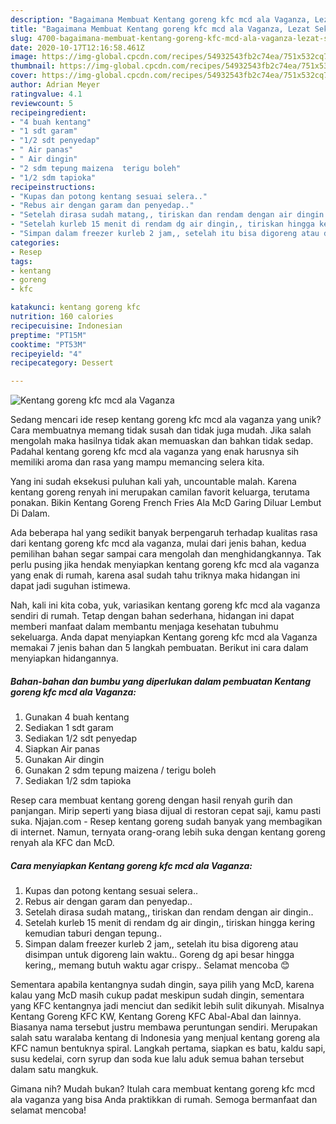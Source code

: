 ```yaml
---
description: "Bagaimana Membuat Kentang goreng kfc mcd ala Vaganza, Lezat Sekali"
title: "Bagaimana Membuat Kentang goreng kfc mcd ala Vaganza, Lezat Sekali"
slug: 4700-bagaimana-membuat-kentang-goreng-kfc-mcd-ala-vaganza-lezat-sekali
date: 2020-10-17T12:16:58.461Z
image: https://img-global.cpcdn.com/recipes/54932543fb2c74ea/751x532cq70/kentang-goreng-kfc-mcd-ala-vaganza-foto-resep-utama.jpg
thumbnail: https://img-global.cpcdn.com/recipes/54932543fb2c74ea/751x532cq70/kentang-goreng-kfc-mcd-ala-vaganza-foto-resep-utama.jpg
cover: https://img-global.cpcdn.com/recipes/54932543fb2c74ea/751x532cq70/kentang-goreng-kfc-mcd-ala-vaganza-foto-resep-utama.jpg
author: Adrian Meyer
ratingvalue: 4.1
reviewcount: 5
recipeingredient:
- "4 buah kentang"
- "1 sdt garam"
- "1/2 sdt penyedap"
- " Air panas"
- " Air dingin"
- "2 sdm tepung maizena  terigu boleh"
- "1/2 sdm tapioka"
recipeinstructions:
- "Kupas dan potong kentang sesuai selera.."
- "Rebus air dengan garam dan penyedap.."
- "Setelah dirasa sudah matang,, tiriskan dan rendam dengan air dingin.."
- "Setelah kurleb 15 menit di rendam dg air dingin,, tiriskan hingga kering kemudian taburi dengan tepung.."
- "Simpan dalam freezer kurleb 2 jam,, setelah itu bisa digoreng atau disimpan untuk digoreng lain waktu.. Goreng dg api besar hingga kering,, memang butuh waktu agar crispy.. Selamat mencoba 😊"
categories:
- Resep
tags:
- kentang
- goreng
- kfc

katakunci: kentang goreng kfc 
nutrition: 160 calories
recipecuisine: Indonesian
preptime: "PT15M"
cooktime: "PT53M"
recipeyield: "4"
recipecategory: Dessert

---
```



![Kentang goreng kfc mcd ala Vaganza](https://img-global.cpcdn.com/recipes/54932543fb2c74ea/751x532cq70/kentang-goreng-kfc-mcd-ala-vaganza-foto-resep-utama.jpg)

Sedang mencari ide resep kentang goreng kfc mcd ala vaganza yang unik? Cara membuatnya memang tidak susah dan tidak juga mudah. Jika salah mengolah maka hasilnya tidak akan memuaskan dan bahkan tidak sedap. Padahal kentang goreng kfc mcd ala vaganza yang enak harusnya sih memiliki aroma dan rasa yang mampu memancing selera kita.

Yang ini sudah eksekusi puluhan kali yah, uncountable malah. Karena kentang goreng renyah ini merupakan camilan favorit keluarga, terutama ponakan. Bikin Kentang Goreng French Fries Ala McD Garing Diluar Lembut Di Dalam.

Ada beberapa hal yang sedikit banyak berpengaruh terhadap kualitas rasa dari kentang goreng kfc mcd ala vaganza, mulai dari jenis bahan, kedua pemilihan bahan segar sampai cara mengolah dan menghidangkannya. Tak perlu pusing jika hendak menyiapkan kentang goreng kfc mcd ala vaganza yang enak di rumah, karena asal sudah tahu triknya maka hidangan ini dapat jadi suguhan istimewa.


Nah, kali ini kita coba, yuk, variasikan kentang goreng kfc mcd ala vaganza sendiri di rumah. Tetap dengan bahan sederhana, hidangan ini dapat memberi manfaat dalam membantu menjaga kesehatan tubuhmu sekeluarga. Anda dapat menyiapkan Kentang goreng kfc mcd ala Vaganza memakai 7 jenis bahan dan 5 langkah pembuatan. Berikut ini cara dalam menyiapkan hidangannya.

<!--inarticleads1-->

##### Bahan-bahan dan bumbu yang diperlukan dalam pembuatan Kentang goreng kfc mcd ala Vaganza:

1. Gunakan 4 buah kentang
1. Sediakan 1 sdt garam
1. Sediakan 1/2 sdt penyedap
1. Siapkan  Air panas
1. Gunakan  Air dingin
1. Gunakan 2 sdm tepung maizena / terigu boleh
1. Sediakan 1/2 sdm tapioka


Resep cara membuat kentang goreng dengan hasil renyah gurih dan panjangan. Mirip seperti yang biasa dijual di restoran cepat saji, kamu pasti suka. Njajan.com - Resep kentang goreng sudah banyak yang membagikan di internet. Namun, ternyata orang-orang lebih suka dengan kentang goreng renyah ala KFC dan McD. 

<!--inarticleads2-->

##### Cara menyiapkan Kentang goreng kfc mcd ala Vaganza:

1. Kupas dan potong kentang sesuai selera..
1. Rebus air dengan garam dan penyedap..
1. Setelah dirasa sudah matang,, tiriskan dan rendam dengan air dingin..
1. Setelah kurleb 15 menit di rendam dg air dingin,, tiriskan hingga kering kemudian taburi dengan tepung..
1. Simpan dalam freezer kurleb 2 jam,, setelah itu bisa digoreng atau disimpan untuk digoreng lain waktu.. Goreng dg api besar hingga kering,, memang butuh waktu agar crispy.. Selamat mencoba 😊


Sementara apabila kentangnya sudah dingin, saya pilih yang McD, karena kalau yang McD masih cukup padat meskipun sudah dingin, sementara yang KFC kentangnya jadi menciut dan sedikit lebih sulit dikunyah. Misalnya Kentang Goreng KFC KW, Kentang Goreng KFC Abal-Abal dan lainnya. Biasanya nama tersebut justru membawa peruntungan sendiri. Merupakan salah satu waralaba kentang di Indonesia yang menjual kentang goreng ala KFC namun bentuknya spiral. Langkah pertama, siapkan es batu, kaldu sapi, susu kedelai, corn syrup dan soda kue lalu aduk semua bahan tersebut dalam satu mangkuk. 

Gimana nih? Mudah bukan? Itulah cara membuat kentang goreng kfc mcd ala vaganza yang bisa Anda praktikkan di rumah. Semoga bermanfaat dan selamat mencoba!

